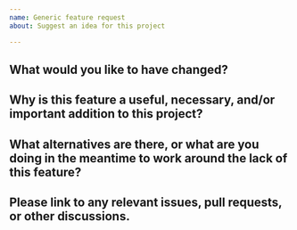 ```yaml
---
name: Generic feature request
about: Suggest an idea for this project

---
```


<!--
This issue template is for feature requests! If you are reporting a bug instead, please switch templates.
To fill this out, simply replace these comments with your answers.
-->

## What would you like to have changed?
<!-- Describe the feature or enhancement you are requesting -->


## Why is this feature a useful, necessary, and/or important addition to this project?
<!-- Please justify why this change adds value to the project, considering the added maintenance burden and complexity the change introduces -->


## What alternatives are there, or what are you doing in the meantime to work around the lack of this feature?
<!-- We want to get an idea of what is being done in practice, or how other projects support your feature -->


## Please link to any relevant issues, pull requests, or other discussions.
<!-- This adds crucial context to your feature request and can speed things up -->
